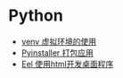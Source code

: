 # Python

- [venv 虚拟环境的使用](note/python/venv.md)
- [Pyinstaller 打包应用](note/python/pyinstaller.md)
- [Eel 使用html开发桌面程序](note/python/eel.md)